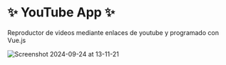 # ✨ YouTube App ✨

Reproductor de videos mediante enlaces de youtube y programado con Vue.js 

![Screenshot 2024-09-24 at 13-11-21 ](https://github.com/user-attachments/assets/6187b807-2b5a-480c-a10a-7f5ab3ab285b)


